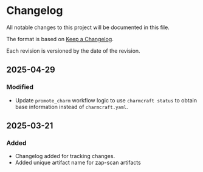 # Changelog

All notable changes to this project will be documented in this file.

The format is based on [Keep a Changelog](https://keepachangelog.com/en/1.1.0/).

Each revision is versioned by the date of the revision.

## 2025-04-29

### Modified

- Update `promote_charm` workflow logic to use `charmcraft status` to obtain base information instead of `charmcraft.yaml`.

## 2025-03-21

### Added

- Changelog added for tracking changes.
- Added unique artifact name for zap-scan artifacts
